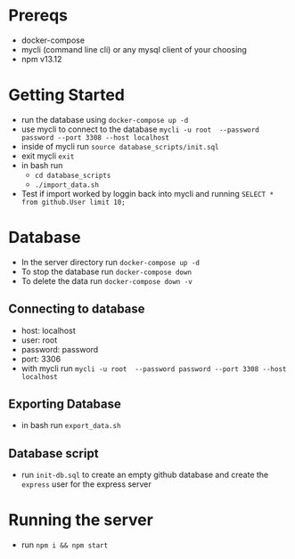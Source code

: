 # Prereqs
- docker-compose
- mycli (command line cli) or any mysql client of your choosing
- npm v13.12

# Getting Started
- run the database using `docker-compose up -d`
- use mycli to connect to the database `mycli -u root  --password password --port 3308 --host localhost`
- inside of mycli run `source database_scripts/init.sql`
- exit mycli `exit`
- in bash run
  - `cd database_scripts`
  - `./import_data.sh`
- Test if import worked by loggin back into mycli and running `SELECT * from github.User limit 10;`

# Database
- In the server directory run `docker-compose up -d`
- To stop the database run `docker-compose down`
- To delete the data run `docker-compose down -v`

## Connecting to database
- host: localhost
- user: root
- password: password
- port: 3306
- with mycli run `mycli -u root  --password password --port 3308 --host localhost`

## Exporting Database
- in bash run `export_data.sh`

## Database script
- run `init-db.sql` to create an empty github database and create the `express` user for the express server

# Running the server
- run `npm i && npm start`
